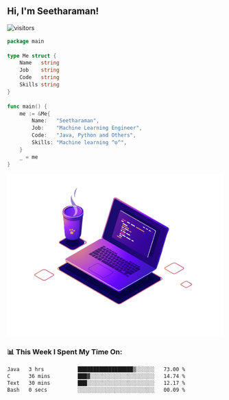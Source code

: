 <h2> Hi, I'm Seetharaman!</h2>

![visitors](https://visitor-badge.glitch.me/badge?page_id=seetharaman52)

```go
package main

type Me struct {
	Name   string
	Job    string
	Code   string
	Skills string
}

func main() {
	me := &Me{
		Name:   "Seetharaman",
		Job:    "Machine Learning Engineer",
		Code:   "Java, Python and Others",
		Skills: "Machine learning ^o^",
	}
	_ = me
}
```


<picture>
  <source media="(prefers-color-scheme: dark)" srcset="https://raw.githubusercontent.com/seetharaman52/seetharaman52/main/.assets/971.png">
  <source media="(prefers-color-scheme: light)" srcset="https://raw.githubusercontent.com/seetharaman52/seetharaman52/main/.assets/971.png">
  <img alt="" src="https://raw.githubusercontent.com/seetharaman52/seetharaman52/main/.assets/971.png">
</picture>


<h3>📊 This Week I Spent My Time On:</h3>
<!-- <img align='bottom' src="https://github-readme-stats.vercel.app/api?username=seetharaman52&show_icons=true&theme=merko&layout=compact&bg_color=00000000", width="500" height="300"> --> 


<!--START_SECTION:waka-->

```text
Java   3 hrs           ██████████████████▒░░░░░░   73.00 %
C      36 mins         ███▓░░░░░░░░░░░░░░░░░░░░░   14.74 %
Text   30 mins         ███░░░░░░░░░░░░░░░░░░░░░░   12.17 %
Bash   0 secs          ░░░░░░░░░░░░░░░░░░░░░░░░░   00.09 %
```

<!--END_SECTION:waka-->
